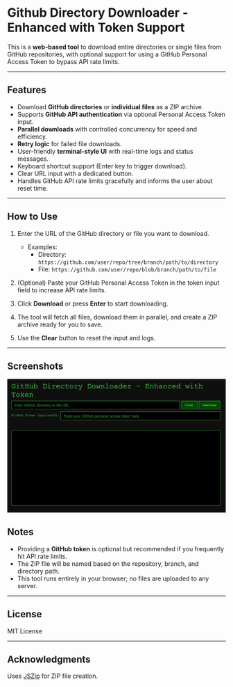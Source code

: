 # Github Directory Downloader - Enhanced with Token Support

This is a **web-based tool** to download entire directories or single files from GitHub repositories, with optional support for using a GitHub Personal Access Token to bypass API rate limits.

---

## Features

- Download **GitHub directories** or **individual files** as a ZIP archive.
- Supports **GitHub API authentication** via optional Personal Access Token input.
- **Parallel downloads** with controlled concurrency for speed and efficiency.
- **Retry logic** for failed file downloads.
- User-friendly **terminal-style UI** with real-time logs and status messages.
- Keyboard shortcut support (Enter key to trigger download).
- Clear URL input with a dedicated button.
- Handles GitHub API rate limits gracefully and informs the user about reset time.

---

## How to Use

1. Enter the URL of the GitHub directory or file you want to download.  
   - Examples:  
     - Directory: `https://github.com/user/repo/tree/branch/path/to/directory`  
     - File: `https://github.com/user/repo/blob/branch/path/to/file`

2. (Optional) Paste your GitHub Personal Access Token in the token input field to increase API rate limits.

3. Click **Download** or press **Enter** to start downloading.

4. The tool will fetch all files, download them in parallel, and create a ZIP archive ready for you to save.

5. Use the **Clear** button to reset the input and logs.

---
## Screenshots

![App Screenshot](screenshot/screen.jpg)

## Notes

- Providing a **GitHub token** is optional but recommended if you frequently hit API rate limits.
- The ZIP file will be named based on the repository, branch, and directory path.
- This tool runs entirely in your browser; no files are uploaded to any server.

---

## License

MIT License

---

## Acknowledgments

Uses [JSZip](https://stuk.github.io/jszip/) for ZIP file creation.
